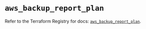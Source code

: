 # `aws_backup_report_plan`

Refer to the Terraform Registry for docs: [`aws_backup_report_plan`](https://registry.terraform.io/providers/hashicorp/aws/5.84.0/docs/resources/backup_report_plan).
